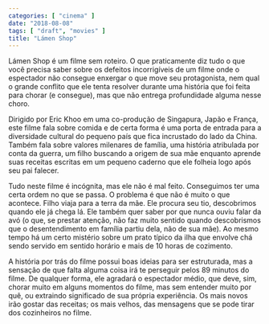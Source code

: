 ```yaml
---
categories: [ "cinema" ]
date: "2018-08-08"
tags: [ "draft", "movies" ]
title: "Lámen Shop"
---
```

Lámen Shop é um filme sem roteiro. O que praticamente diz tudo o que você precisa saber sobre os defeitos incorrigíveis de um filme onde o espectador não consegue enxergar o que move seu protagonista, nem qual o grande conflito que ele tenta resolver durante uma história que foi feita para chorar (e consegue), mas que não entrega profundidade alguma nesse choro.

Dirigido por Eric Khoo em uma co-produção de Singapura, Japão e França, este filme fala sobre comida e de certa forma é uma porta de entrada para a diversidade cultural do pequeno país que fica incrustado do lado da China. Também fala sobre valores milenares de família, uma história atribulada por conta da guerra, um filho buscando a origem de sua mãe enquanto aprende suas receitas escritas em um pequeno caderno que ele folheia logo após seu pai falecer.

Tudo neste filme é incógnita, mas ele não é mal feito. Conseguimos ter uma certa ordem no que se passa. O problema é que não é muito o que acontece. Filho viaja para a terra da mãe. Ele procura seu tio, descobrimos quando ele já chega lá. Ele também quer saber por que nunca ouviu falar da avó (o que, se prestar atenção, não faz muito sentido quando descobrismos que o desentendimento em família partiu dela, não de sua mãe). Ao mesmo tempo há um certo mistério sobre um prato típico da ilha que envolve chá sendo servido em sentido horário e mais de 10 horas de cozimento.

A história por trás do filme possui boas ideias para ser estruturada, mas a sensação de que falta alguma coisa irá te perseguir pelos 89 minutos do filme. De qualquer forma, ele agradará o espectador médio, que deve, sim, chorar muito em alguns momentos do filme, mas sem entender muito por quê, ou extraindo significado de sua própria experiência. Os mais novos irão gostar das receitas; os mais velhos, das mensagens que se pode tirar dos cozinheiros no filme.
